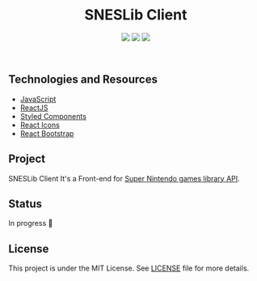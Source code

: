 <h1 align="center">
  SNESLib Client
</h1>

<p align="center">
  <img src="https://img.shields.io/github/languages/count/isa-blue/c010-m04-fls-sneslib-client?style=flat-square" />
  <img src="https://img.shields.io/github/repo-size/isa-blue/c010-m04-fls-sneslib-client?style=flat-square" />
  <img src="https://img.shields.io/github/last-commit/isa-blue/c010-m04-fls-sneslib-client?style=flat-square" />
</p>

<br />

## Technologies and Resources
- [JavaScript](https://developer.mozilla.org/en-US/docs/Web/JavaScript)
- [ReactJS](https://nestjs.com/)
- [Styled Components](https://styled-components.com/)
- [React Icons](https://react-icons.github.io/react-icons/)
- [React Bootstrap](https://react-bootstrap.github.io/)

## Project
SNESLib Client It's a Front-end for [Super Nintendo games library API](https://github.com/isa-blue/c010-m04-fls-sneslib-client).

## Status
In progress 🚧

## License
This project is under the MIT License. See [LICENSE](/LICENSE.md) file for more details.